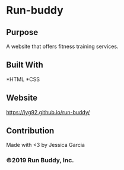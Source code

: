 # Run-buddy

## Purpose
A website that offers fitness training services.

## Built With
*HTML
*CSS

## Website
https://jyg92.github.io/run-buddy/

## Contribution
Made with <3 by Jessica Garcia 

### ©2019 Run Buddy, Inc. 

